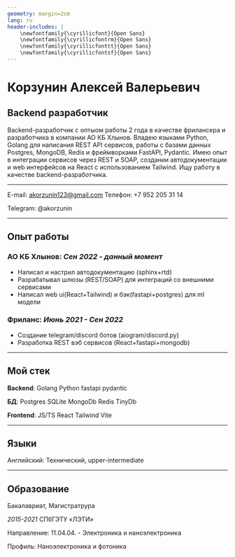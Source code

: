 ```yaml
---
geometry: margin=2cm
lang: ru
header-includes: |
    \newfontfamily{\cyrillicfont}{Open Sans}
    \newfontfamily{\cyrillicfontrm}{Open Sans}
    \newfontfamily{\cyrillicfonttt}{Open Sans}
    \newfontfamily{\cyrillicfontsf}{Open Sans}
---
```

# Корзунин Алексей Валерьевич

## Backend разработчик

Backend-разработчик c оптыом работы 2 года в качестве фрилансера и разработчика в компании АО КБ Хлынов. Владею языками Python, Golang для написания REST API сервисов, работы с базами данных Postgres, MongoDB, Redis и фреймворками FastAPI, Pydantic. Имею опыт в интеграции сервисов через REST и SOAP, создании автодокументации и web интерфейсов на React с использованием Tailwind. Ищу работу в качестве backend-разработчика.

---

E-mail: <akorzunin123@gmail.com> Телефон: +7 952 205 31 14

Telegram: @akorzunin

---

## Опыт работы

### АО КБ Хлынов: _Сен 2022 - данный момент_

- Написал и настрил автодокументацию (sphinx+rtd)
- Разрабатывал шлюзы (REST/SOAP) для интеграций со внешними сервисами
- Написал web ui(React+Tailwind) и бэк(fastapi+postgres) для ml модели

### Фриланс: _Июнь 2021 - Сен 2022_

- Создание telegram/discord ботов (aiogram/discord.py)
- Разработка REST вэб сервисов (React+fastapi+mongodb)

---

## Мой стек

**Backend**: Golang Python fastapi pydantic

**БД**: Postgres SQLite MongoDb Redis TinyDb

**Frontend**: JS/TS React Tailwind Vite

---

## Языки

Английский: Технический, upper-intermediate

---

## Образование

Бакалавриат, Магистратрура

_2015-2021_ СПбГЭТУ «ЛЭТИ»

Направление: 11.04.04. - Электроника и наноэлектроника

Профиль: Наноэлектроника и фотоника

